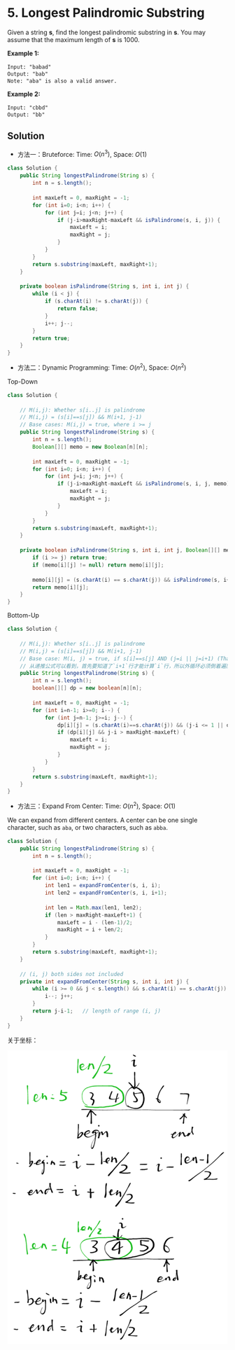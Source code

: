 # 5. Longest Palindromic Substring

Given a string **s**, find the longest palindromic substring in **s**. You may assume that the maximum length of **s** is 1000.

**Example 1:**

```
Input: "babad"
Output: "bab"
Note: "aba" is also a valid answer.
```

**Example 2:**

```
Input: "cbbd"
Output: "bb"
```

## Solution

- 方法一：Bruteforce: Time: $O(n^3)$, Space: $O(1)$ 

```java
class Solution {
    public String longestPalindrome(String s) {
        int n = s.length();
        
        int maxLeft = 0, maxRight = -1;
        for (int i=0; i<n; i++) {
            for (int j=i; j<n; j++) {
                if (j-i>maxRight-maxLeft && isPalindrome(s, i, j)) {
                    maxLeft = i;
                    maxRight = j;
                }
            }
        }
        return s.substring(maxLeft, maxRight+1);
    }
    
    private boolean isPalindrome(String s, int i, int j) {
        while (i < j) {
            if (s.charAt(i) != s.charAt(j)) {
                return false;
            }
            i++; j--;
        }
        return true;
    }
}
```

- 方法二：Dynamic Programming: Time: $O(n^2)$, Space: $O(n^2)$ 

Top-Down

```java
class Solution {
    
    // M(i,j): Whether s[i..j] is palindrome
    // M(i,j) = (s[i]==s[j]) && M(i+1, j-1)
    // Base cases: M(i,j) = true, where i >= j
    public String longestPalindrome(String s) {
        int n = s.length();
        Boolean[][] memo = new Boolean[n][n];
        
        int maxLeft = 0, maxRight = -1;
        for (int i=0; i<n; i++) {
            for (int j=i; j<n; j++) {
                if (j-i>maxRight-maxLeft && isPalindrome(s, i, j, memo)) {
                    maxLeft = i;
                    maxRight = j;
                }
            }
        }
        return s.substring(maxLeft, maxRight+1);
    }
    
    private boolean isPalindrome(String s, int i, int j, Boolean[][] memo) {
        if (i >= j) return true;
        if (memo[i][j] != null) return memo[i][j];
        
        memo[i][j] = (s.charAt(i) == s.charAt(j)) && isPalindrome(s, i+1, j-1, memo);
        return memo[i][j];
    }
}
```

Bottom-Up

```java
class Solution {
    
    // M(i,j): Whether s[i..j] is palindrome
    // M(i,j) = (s[i]==s[j]) && M(i+1, j-1)
	// Base case: M(i, j) = true, if s[i]==s[j] AND (j=i || j=i+1) (That is, j-i <= 1)
    // 从递推公式可以看到，首先要知道了`i+1`行才能计算`i`行，所以外循环必须倒着遍历。（内循环无要求）
    public String longestPalindrome(String s) {
        int n = s.length();
        boolean[][] dp = new boolean[n][n];
        
        int maxLeft = 0, maxRight = -1;
        for (int i=n-1; i>=0; i--) {
            for (int j=n-1; j>=i; j--) {
                dp[i][j] = (s.charAt(i)==s.charAt(j)) && (j-i <= 1 || dp[i+1][j-1]);
                if (dp[i][j] && j-i > maxRight-maxLeft) {
                    maxLeft = i;
                    maxRight = j;
                }
            }
        }
        return s.substring(maxLeft, maxRight+1);
    }
}
```

- 方法三：Expand From Center: Time: $O(n^2)$, Space: $O(1)$

We can expand from different centers. A center can be one single character, such as `aba`, or two characters, such as `abba`.

```java
class Solution {
    public String longestPalindrome(String s) {
        int n = s.length();
        
        int maxLeft = 0, maxRight = -1;
        for (int i=0; i<n; i++) {
            int len1 = expandFromCenter(s, i, i);
            int len2 = expandFromCenter(s, i, i+1);
            
            int len = Math.max(len1, len2);
            if (len > maxRight-maxLeft+1) {
                maxLeft = i - (len-1)/2;
                maxRight = i + len/2;
            }
        }
        return s.substring(maxLeft, maxRight+1);
    }
    
    // (i, j) both sides not included
    private int expandFromCenter(String s, int i, int j) {
        while (i >= 0 && j < s.length() && s.charAt(i) == s.charAt(j)) {
            i--; j++;
        }
        return j-i-1;   // length of range (i, j)
    }
}
```

关于坐标：

![image-20190903232656958](_image/image-20190903232656958.png)
